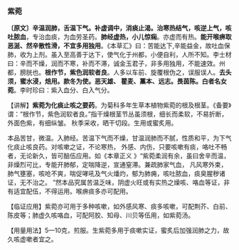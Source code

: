 ### 紫菀

**〔原文〕辛温润肺，舌温下气。补虚调中，消痰止渴。治寒热结气，咳逆上气，咳吐脓血**，专治血痰，为血劳圣药。**肺经虚热，小儿惊痫**。亦虚而有热。**能开喉痹取恶涎、然辛散性滑，不宜多用独用**。《本草汇》曰：苦能达下,辛能益金，故吐血保肺，收为上剂。虽入至高善于达下，使气化于州都，小便自利，人所不知。李士材曰：辛而不燥，润而不寒，补而不滞，诚金玉君子，非多用独用，不能速效。州都，膀胱也。**根作节，紫色润软者良**。人多以车前、旋覆根伪之，误服误人。**去头须，蜜水浸，焙用。款冬为使。恶天雄、 瞿麦、藁本、远志。畏茵陈。白者名女菀**。李时珍曰：紫入血分、白入气分。

【讲解】**紫菀为化痰止咳之要药**。为菊科多年生草本植物紫菀的根及根茎。《备要》谓：“根作节，紫色润软者良。”指干燥根茎节丛虽须根，细长而柔软，不易折断，外面色紫，有细纵皱。 秋季采收，晒干切段。生用或蜜炙用。	

本品苦甘，微温。入肺经。苦温下气而不燥，甘温润肺而不腻，性质和平，为下气化痰止咳良药。对咳嗽之证，不论寒热， 外感、内伤，只要咳嗽有痰，咯吐不畅者，无论新久，皆可醅伍应用。如《本章正义 》“紫菀柔润有余，虽曰舍辛而温，非燥烈可比，专能开肺郁，定喘降逆，宣通窒滞。兼疏肺家气血， 凡风寒外束，肺气壅塞，咳呛不爽，喘促哮吼及气火燔灼，郁为肺痈，咳吐脓血，痰臭腥秽诸证，无不治之。 ”然本品究属苦温乏味，阴虚火旺或有实热之燥咳、咯血等证，非有适宜配伍，不得运用。喉痹痰多亦可配用。

【临证应用】紫菀亦可用于多种咳嗽，如外感风寒、痰多咳嗽，可配荆芥、白前、陈皮等；肺虚久咳咯血，可配阿胶、知母、川贝等伍用，如紫菀汤。

【用量用法】5—10克，煎服。生紫菀多用于痰嗽实证，蜜炙后加强润肺之力，故久咳虚嗽者宜之。

